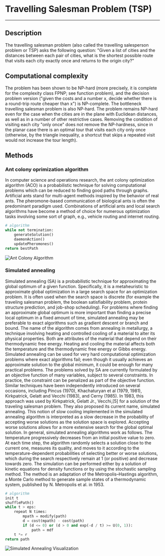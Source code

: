 # Travelling Salesman Problem (TSP)
___
## Description
The travelling salesman problem (also called the travelling salesperson problem or TSP) asks the following question: 
"Given a list of cities and the distances between each pair of cities, what is the shortest possible route that visits 
each city exactly once and returns to the origin city?"

## Computational complexity
The problem has been shown to be NP-hard (more precisely, it is complete for the complexity class FPNP; see function 
problem), and the decision problem version ("given the costs and a number x, decide whether there is a round-trip route 
cheaper than x") is NP-complete. The bottleneck travelling salesman problem is also NP-hard. The problem remains NP-hard
even for the case when the cities are in the plane with Euclidean distances, as well as in a number of other restrictive
cases. Removing the condition of visiting each city "only once" does not remove the NP-hardness, since in the planar 
case there is an optimal tour that visits each city only once (otherwise, by the triangle inequality, a shortcut that 
skips a repeated visit would not increase the tour length).

## Methods
### Ant colony oprimization algorithm
In computer science and operations research, the ant colony optimization algorithm (ACO) is a probabilistic technique 
for solving computational problems which can be reduced to finding good paths through graphs. Artificial ants stand for 
multi-agent methods inspired by the behavior of real ants. The pheromone-based communication of biological ants is often
the predominant paradigm used. Combinations of artificial ants and local search algorithms have become a method of 
choice for numerous optimization tasks involving some sort of graph, e.g., vehicle routing and internet routing.

```python
# algorithm
while not termination:
    generateSolution()
    daemonAction()
    updatePheromones()
return bestPath
```

![Ant Colony Algorithm](https://upload.wikimedia.org/wikipedia/commons/thumb/a/af/Aco_branches.svg/400px-Aco_branches.svg.png)

### Simulated annealing
Simulated annealing (SA) is a probabilistic technique for approximating the global optimum of a given function. 
Specifically, it is a metaheuristic to approximate global optimization in a large search space for an optimization problem. It is often used when the search space is discrete (for example the traveling salesman problem, the boolean satisfiability problem, protein structure prediction, and job-shop scheduling). For problems where finding an approximate global optimum is more important than finding a precise local optimum in a fixed amount of time, simulated annealing may be preferable to exact algorithms such as gradient descent or branch and bound.
The name of the algorithm comes from annealing in metallurgy, a technique involving heating and controlled cooling of a material to alter its physical properties. Both are attributes of the material that depend on their thermodynamic free energy. Heating and cooling the material affects both the temperature and the thermodynamic free energy or Gibbs energy. Simulated annealing can be used for very hard computational optimization problems where exact algorithms fail; even though it usually achieves an approximate solution to the global minimum, it could be enough for many practical problems.
The problems solved by SA are currently formulated by an objective function of many variables, subject to several constraints. In practice, the constraint can be penalized as part of the objective function.
Similar techniques have been independently introduced on several occasions, including Pincus (1970), Khachaturyan et al (1979, 1981), Kirkpatrick, Gelatt and Vecchi (1983), and Cerny (1985). In 1983, this approach was used by Kirkpatrick, Gelatt Jr., Vecchi,[5] for a solution of the traveling salesman problem. They also proposed its current name, simulated annealing.
This notion of slow cooling implemented in the simulated annealing algorithm is interpreted as a slow decrease in the probability of accepting worse solutions as the solution space is explored. Accepting worse solutions allows for a more extensive search for the global optimal solution. In general, simulated annealing algorithms work as follows. The temperature progressively decreases from an initial positive value to zero. At each time step, the algorithm randomly selects a solution close to the current one, measures its quality, and moves to it according to the temperature-dependent probabilities of selecting better or worse solutions, which during the search respectively remain at 1 (or positive) and decrease towards zero.
The simulation can be performed either by a solution of kinetic equations for density functions or by using the stochastic sampling method. The method is an adaptation of the Metropolis–Hastings algorithm, a Monte Carlo method to generate sample states of a thermodynamic system, published by N. Metropolis et al. in 1953.

```python
# algorithm
init t
shufflePath()
while t > eps:
    repeat N times:
        mpath = modify(path)
        d = cost(mpath) - cost(path)
        if (d <= 0) or (d > 0 and exp(-d / t) >= U(0, 1)):
            path = mdf
    t *= r
return path
```

![Simulated Annealing Visualization](https://upload.wikimedia.org/wikipedia/commons/d/d5/Hill_Climbing_with_Simulated_Annealing.gif)